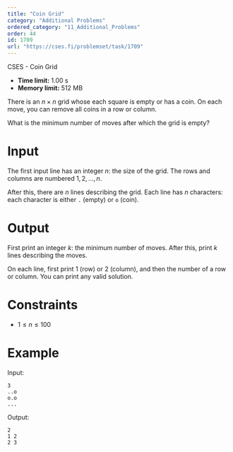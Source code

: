 ```yaml
---
title: "Coin Grid"
category: "Additional Problems"
ordered_category: "11_Additional_Problems"
order: 44
id: 1709
url: "https://cses.fi/problemset/task/1709"
---
```


CSES - Coin Grid

  * **Time limit:** 1.00 s
  * **Memory limit:** 512 MB

There is an $n \times n$ grid whose each square is empty or has a coin. On
each move, you can remove all coins in a row or column.

What is the minimum number of moves after which the grid is empty?

# Input

The first input line has an integer $n$: the size of the grid. The rows and
columns are numbered $1,2,\dots,n$.

After this, there are $n$ lines describing the grid. Each line has $n$
characters: each character is either `.` (empty) or `o` (coin).

# Output

First print an integer $k$: the minimum number of moves. After this, print $k$
lines describing the moves.

On each line, first print $1$ (row) or $2$ (column), and then the number of a
row or column. You can print any valid solution.

# Constraints

  * $1 \le n \le 100$

# Example

Input:

    
    
    3
    ..o
    o.o
    ...
    

Output:

    
    
    2
    1 2
    2 3
    

